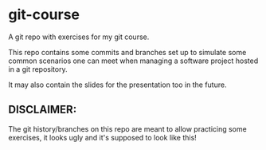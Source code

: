 # git-course
A git repo with exercises for my git course.


This repo contains some commits and branches set up to simulate some common
scenarios one can meet when managing a software project hosted in a git
repository.

It may also contain the slides for the presentation too in the future.


## DISCLAIMER:

The git history/branches on this repo are meant to allow practicing some
exercises, it looks ugly and it's supposed to look like this!
